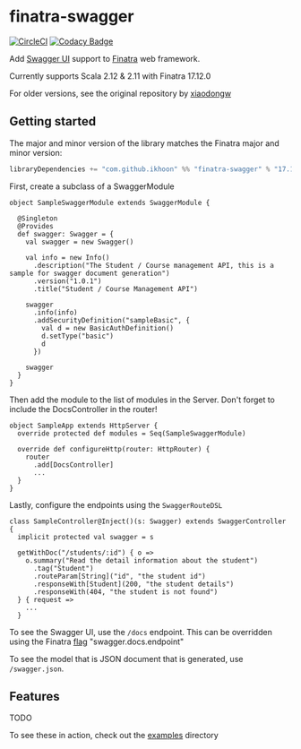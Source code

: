 # finatra-swagger

[![CircleCI](https://circleci.com/gh/jakehschwartz/finatra-swagger/tree/master.svg?style=svg)](https://circleci.com/gh/jakehschwartz/finatra-swagger/tree/master)
[![Codacy Badge](https://api.codacy.com/project/badge/Grade/02f5a150c842471cb8415b6510ed0ab6)](https://www.codacy.com/app/jakehschwartz54/finatra-swagger?utm_source=github.com&amp;utm_medium=referral&amp;utm_content=jakehschwartz/finatra-swagger&amp;utm_campaign=Badge_Grade)

Add [Swagger UI](http://swagger.io/swagger-ui/) support to [Finatra](https://github.com/twitter/finatra) web framework.

Currently supports Scala 2.12 & 2.11 with Finatra 17.12.0

For older versions, see the original repository by [xiaodongw](https://github.com/xiaodongw/swagger-finatra)

## Getting started

The major and minor version of the library matches the Finatra major and minor version:

```scala
libraryDependencies += "com.github.ikhoon" %% "finatra-swagger" % "17.12.0"
```

First, create a subclass of a SwaggerModule

    object SampleSwaggerModule extends SwaggerModule {
    
      @Singleton
      @Provides
      def swagger: Swagger = {
        val swagger = new Swagger()
    
        val info = new Info()
          .description("The Student / Course management API, this is a sample for swagger document generation")
          .version("1.0.1")
          .title("Student / Course Management API")
    
        swagger
          .info(info)
          .addSecurityDefinition("sampleBasic", {
            val d = new BasicAuthDefinition()
            d.setType("basic")
            d
          })
    
        swagger
      }
    }

Then add the module to the list of modules in the Server. Don't forget to include the DocsController in the router!

    object SampleApp extends HttpServer {
      override protected def modules = Seq(SampleSwaggerModule)

      override def configureHttp(router: HttpRouter) {
        router
          .add[DocsController]
          ...
      } 
    }

Lastly, configure the endpoints using the `SwaggerRouteDSL`

    class SampleController@Inject()(s: Swagger) extends SwaggerController {
      implicit protected val swagger = s

      getWithDoc("/students/:id") { o =>
        o.summary("Read the detail information about the student")
          .tag("Student")
          .routeParam[String]("id", "the student id")
          .responseWith[Student](200, "the student details")
          .responseWith(404, "the student is not found")
      } { request =>
        ...
      }

To see the Swagger UI, use the `/docs` endpoint. This can be overridden using the Finatra 
[flag](https://twitter.github.io/finatra/user-guide/getting-started/flags.html) "swagger.docs.endpoint"

To see the model that is JSON document that is generated, use `/swagger.json`. 

## Features
TODO

To see these in action, check out the [examples](/examples) directory
